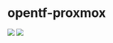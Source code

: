 # opentf-proxmox
<img src="https://img.shields.io/badge/-Proxmox-E57000.svg?logo=proxmox&style=plastic">
<img src="https://img.shields.io/badge/-HCL-00BAFF.svg?logo=HCL&style=plastic">
